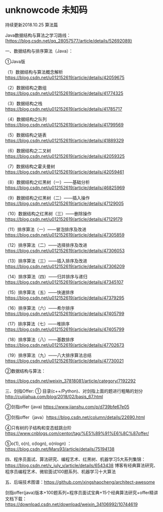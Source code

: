 # unknowcode 未知码
持续更新2018.10.25
算法篇

Java数据结构与算法之学习路线：[https://blog.csdn.net/qq_28057577/article/details/52692089}

一、数据结构与排序算法（Java）：

①Java版

（1）数据结构与算法概念解析  https://blog.csdn.net/u012152619/article/details/42059675 

（2）数据结构之数组 	https://blog.csdn.net/u012152619/article/details/41774325

（3）数据结构之栈 	https://blog.csdn.net/u012152619/article/details/41785717

（4）数据结构之队列 	https://blog.csdn.net/u012152619/article/details/41799569

（5）数据结构之链表 	https://blog.csdn.net/u012152619/article/details/41889329

（6）数据结构之二叉树   https://blog.csdn.net/u012152619/article/details/42059325

（7）数据结构之霍夫曼树 https://blog.csdn.net/u012152619/article/details/42059461

（8）数据结构之红黑树（一）——基础分析		https://blog.csdn.net/u012152619/article/details/46825969

（9）数据结构之红黑树（二）——插入操作 	https://blog.csdn.net/u012152619/article/details/47129005

（10）数据结构之红黑树（三）——删除操作 	https://blog.csdn.net/u012152619/article/details/47129179

（11）排序算法（一）——冒泡排序及改进 		https://blog.csdn.net/u012152619/article/details/47305859

（12）排序算法（二）——选择排序及改进 		https://blog.csdn.net/u012152619/article/details/47306053

（13）排序算法（三）——插入排序及改进 		https://blog.csdn.net/u012152619/article/details/47306209

（14）排序算法（四）——归并排序与递归 		https://blog.csdn.net/u012152619/article/details/47345107

（15）排序算法（五）——快速排序 		https://blog.csdn.net/u012152619/article/details/47379295

（16）排序算法（六）——希尔排序 		https://blog.csdn.net/u012152619/article/details/47405799

（17）排序算法（七）——堆排序 			https://blog.csdn.net/u012152619/article/details/47405799

（18）排序算法（八）——基数排序 		https://blog.csdn.net/u012152619/article/details/47702673

（19）排序算法（九）——八大排序算法总结	https://blog.csdn.net/u012152619/article/details/47730021

②数据结构与算法：

https://blog.csdn.net/weixin_37818081/article/category/7192292

三、剑指Offer: 
   ① 目录(c++/Python)、对剑指上面的题进行粗略的划分 http://cuijiahua.com/blog/2018/02/basis_67.html
	
   ②剑指offer (java) https://www.jianshu.com/p/d739bfe67e05

   ③剑指offer（java）https://blog.csdn.net/column/details/22690.html

   ④只有树的子结构和变态蛙跳台阶 https://www.cnblogs.com/centor/tag/%E5%89%91%E6%8C%87offer/

   ⑤o(1), o(n), o(logn), o(nlogn) ：https://blog.csdn.net/Mars93/article/details/75194138

四、程序员面试、算法研究、编程艺术、红黑树、机器学习5大系列集锦：https://blog.csdn.net/v_july_v/article/details/6543438
    博客有经典算法研究、程序员编程艺术、微软面试100题系列、机器学习十大算法

五、后端技术图谱：https://github.com/xingshaocheng/architect-awesome

剑指offer(java)版本+100题系列+程序员面试宝典+15个经典算法研究+offer精讲文档下载：
		https://download.csdn.net/download/weixin_34106992/10744619
